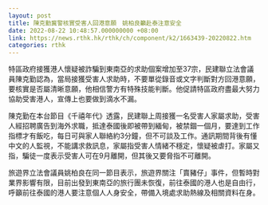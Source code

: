 ```yaml
---
layout: post
title: 陳克勤冀警核實受害人回港意願　姚柏良籲赴泰注意安全
date: 2022-08-22 10:48:57.000000000 +08:00
link: https://news.rthk.hk/rthk/ch/component/k2/1663439-20220822.htm
categories: rthk
---
```


特區政府接獲港人懷疑被詐騙到東南亞的求助個案增加至37宗，民建聯立法會議員陳克勤認為，當局接獲受害人求助時，不要單從錄音或文字判斷對方回港意願，要核實是否屬清晰意願，他相信警方有特殊技能判斷。他促請特區政府盡最大努力協助受害港人，宣傳上也要做到滴水不漏。

陳克勤在本台節目《千禧年代》透露，民建聯上周接獲一名受害人家屬求助，受害人經招聘廣告到海外求職，抵達泰國後即被帶到緬甸，被禁錮一個月，要達到工作指標才有飯吃，每日可與家人聯絡約3分鐘，但不可談及工作。通訊期間背後有懂中文的人監視，不能講求救訊息，家屬指受害人情緒不穩定，懷疑被虐打。家屬又指，騙徒一度表示受害人可在9月離開，但其後又要脅指不可離開。

旅遊界立法會議員姚柏良在同一節目表示，旅遊界關注「賣豬仔」事件，但暫時對業界影響有限，目前出發到東南亞的旅行團未恢復，前往泰國的港人也是自由行，呼籲前往泰國的港人要注意個人人身安全，帶備入境處求助熱線及相關資料在身。
